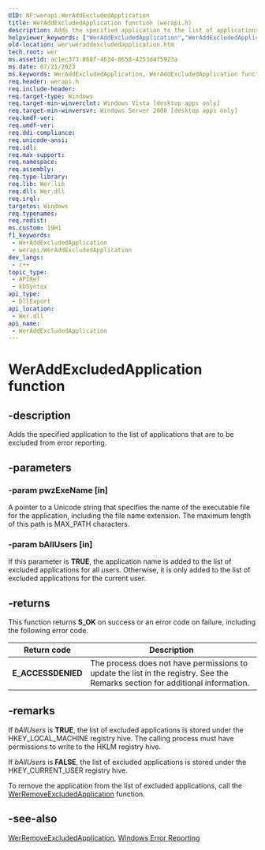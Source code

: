 ```yaml
---
UID: NF:werapi.WerAddExcludedApplication
title: WerAddExcludedApplication function (werapi.h)
description: Adds the specified application to the list of applications that are to be excluded from error reporting.
helpviewer_keywords: ["WerAddExcludedApplication","WerAddExcludedApplication function [Windows Error Reporting]","base.weraddexcludedapplication","wer.weraddexcludedapplication","werapi/WerAddExcludedApplication"]
old-location: wer\weraddexcludedapplication.htm
tech.root: wer
ms.assetid: ac1ec373-868f-4634-8658-4253d4f5923a
ms.date: 07/21/2023
ms.keywords: WerAddExcludedApplication, WerAddExcludedApplication function [Windows Error Reporting], base.weraddexcludedapplication, wer.weraddexcludedapplication, werapi/WerAddExcludedApplication
req.header: werapi.h
req.include-header: 
req.target-type: Windows
req.target-min-winverclnt: Windows Vista [desktop apps only]
req.target-min-winversvr: Windows Server 2008 [desktop apps only]
req.kmdf-ver: 
req.umdf-ver: 
req.ddi-compliance: 
req.unicode-ansi: 
req.idl: 
req.max-support: 
req.namespace: 
req.assembly: 
req.type-library: 
req.lib: Wer.lib
req.dll: Wer.dll
req.irql: 
targetos: Windows
req.typenames: 
req.redist: 
ms.custom: 19H1
f1_keywords:
 - WerAddExcludedApplication
 - werapi/WerAddExcludedApplication
dev_langs:
 - c++
topic_type:
 - APIRef
 - kbSyntax
api_type:
 - DllExport
api_location:
 - Wer.dll
api_name:
 - WerAddExcludedApplication
---
```


# WerAddExcludedApplication function

## -description

Adds the specified application to the list of applications that are to be excluded from error reporting.

## -parameters

### -param pwzExeName [in]

A pointer to a Unicode string that specifies the name of the executable file for the application, including the file name extension. The maximum length of this path is MAX_PATH characters.

### -param bAllUsers [in]

If this parameter is **TRUE**, the application name is added to the list of excluded applications for all users. Otherwise, it is only added to the list of excluded applications for the current user.

## -returns

This function returns **S_OK** on success or an error code on failure, including the following error code.

| Return code | Description |
| ----------- | ----------- |
| **E_ACCESSDENIED** | The process does not have permissions to update the list in the registry. See the Remarks section for additional information. |

## -remarks

If *bAllUsers* is **TRUE**, the list of excluded applications is stored under the HKEY_LOCAL_MACHINE registry hive. The calling process must have permissions to write to the HKLM registry hive.

If *bAllUsers* is **FALSE**, the list of excluded applications is stored under the HKEY_CURRENT_USER registry hive.

To remove the application from the list of excluded applications, call the [WerRemoveExcludedApplication](/windows/desktop/api/werapi/nf-werapi-werremoveexcludedapplication) function.

## -see-also

[WerRemoveExcludedApplication](/windows/desktop/api/werapi/nf-werapi-werremoveexcludedapplication), [Windows Error Reporting](/windows/desktop/wer)
